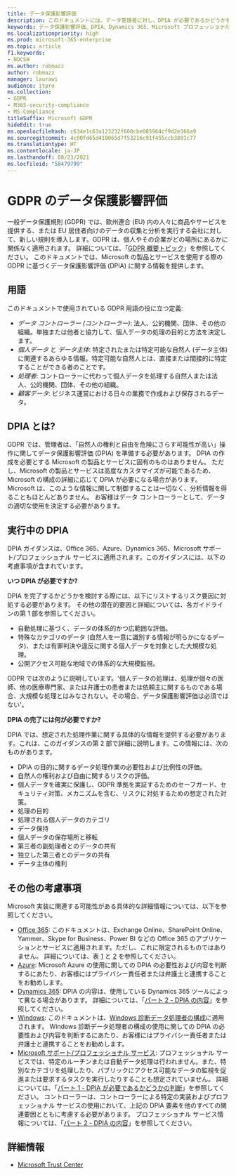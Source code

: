 ```yaml
---
title: データ保護影響評価
description: このドキュメントには、データ管理者に対し、DPIA が必要であるかどうかを判断し、必要な場合には DPIA に含める詳細情報を決定する上で役立つ情報が記載されています。
keywords: データ保護影響評価、DPIA、Dynamics 365、Microsoft プロフェッショナル サービス、Microsoft 365、Microsoft 365 ドキュメント、GDPR
ms.localizationpriority: high
ms.prod: microsoft-365-enterprise
ms.topic: article
f1.keywords:
- NOCSH
ms.author: robmazz
author: robmazz
manager: laurawi
audience: itpro
ms.collection:
- GDPR
- M365-security-compliance
- MS-Compliance
titleSuffix: Microsoft GDPR
hideEdit: true
ms.openlocfilehash: c634e1c63a123232f600cbe085964cf9d2e366a9
ms.sourcegitcommit: 4c00fd65d418065d7f53216c91f455ccb3891c77
ms.translationtype: HT
ms.contentlocale: ja-JP
ms.lasthandoff: 08/23/2021
ms.locfileid: "58479799"
---
```

# <a name="data-protection-impact-assessment-for-the-gdpr"></a>GDPR のデータ保護影響評価

一般データ保護規則 (GDPR) では、欧州連合 (EU) 内の人々に商品やサービスを提供する、または EU 居住者向けのデータの収集と分析を実行する会社に対して、新しい規則を導入します。GDPR は、個人やその企業がどの場所にあるかに関係なく適用されます。 詳細については、「[GDPR 概要トピック](gdpr.md)」を参照してください。 このドキュメントでは、Microsoft の製品とサービスを使用する際の GDPR に基づくデータ保護影響評価 (DPIA) に関する情報を提供します。

## <a name="terminology"></a>用語

このドキュメントで使用されている GDPR 用語の役に立つ定義:

- *データ コントローラー (コントローラー)*: 法人、公的機関、団体、その他の組織。単独または他者と協力して、個人データの処理の目的と方法を決定します。  
- *個人データ* と *データ主体*: 特定されたまたは特定可能な自然人 (データ主体) に関連するあらゆる情報。特定可能な自然人とは、直接または間接的に特定することができる者のことです。  
- *処理者*: コントローラーに代わって個人データを処理する自然人または法人、公的機関、団体、その他の組織。  
- *顧客データ*: ビジネス運営における日々の業務で作成および保存されるデータ。

## <a name="what-is-a-dpia"></a>DPIA とは?

GDPR では、管理者は、「自然人の権利と自由を危険にさらす可能性が高い」操作に関してデータ保護影響評価 (DPIA) を準備する必要があります。 DPIA の作成を必要とする Microsoft の製品とサービスに固有のものはありません。 ただし、Microsoft の製品とサービスは高度なカスタマイズが可能であるため、Microsoft の構成の詳細に応じて DPIA が必要になる場合があります。 Microsoft は、このような情報に関して制御することは一切なく、分析情報を得ることもほとんどありません。 お客様はデータ コントローラーとして、データの適切な使用を決定する必要があります。

## <a name="dpia-in-action"></a>実行中の DPIA

DPIA ガイダンスは、Office 365、Azure、Dynamics 365、Microsoft サポート/プロフェッショナル サービスに適用されます。このガイダンスには、以下の考慮事項が含まれています。

**いつ DPIA が必要ですか?**

DPIA を完了するかどうかを検討する際には、以下にリストするリスク要因に対処する必要があります。 その他の潜在的要因と詳細については、各ガイドラインの第 1 部を参照してください。  

- 自動処理に基づく、データの体系的かつ広範囲な評価。  
- 特殊なカテゴリのデータ (自然人を一意に識別する情報が明らかになるデータ)、または有罪判決や違反に関する個人データを対象とした大規模な処理。
- 公開アクセス可能な地域での体系的な大規模監視。

GDPR では次のように説明しています。'個人データの処理は、処理が個々の医師、他の医療専門家、または弁護士の患者または依頼主に関するものである場合、大規模な処理とはみなされない。その場合、データ保護影響評価は必須ではない'。

**DPIA の完了には何が必要ですか?**

DPIA では、想定された処理作業に関する具体的な情報を提供する必要があります。これは、このガイダンスの第 2 部で詳細に説明します。この情報には、次のものがあります。

- DPIA の目的に関するデータ処理作業の必要性および比例性の評価。  
- 自然人の権利および自由に関するリスクの評価。
- 個人データを確実に保護し、GDPR 準拠を実証するためのセーフガード、セキュリティ対策、メカニズムを含む、リスクに対処するための想定された対策。
- 処理の目的  
- 処理される個人データのカテゴリ  
- データ保持  
- 個人データの保存場所と移転  
- 第三者の副処理者とのデータの共有  
- 独立した第三者とのデータの共有  
- データ主体の権利

## <a name="additional-considerations"></a>その他の考慮事項

Microsoft 実装に関連する可能性がある具体的な詳細情報については、以下を参照してください。

- [Office 365](gdpr-dpia-office365.md): このドキュメントは、Exchange Online、SharePoint Online、Yammer、Skype for Business、Power BI などの Office 365 のアプリケーションとサービスに適用されます。ただし、これに限定されるものではありません。 詳細については、表 [1](/microsoft-365/compliance/gdpr-dpia-office365#part-1--determining-whether-a-dpia-is-needed) と [2](/microsoft-365/compliance/gdpr-dpia-office365#part-2--contents-of-a-dpia) を参照してください。  
- [Azure](gdpr-dpia-azure.md): Microsoft Azure の使用に関しての DPIA の必要性および内容を判断するにあたり、お客様にはプライバシー責任者または弁護士と連携することをお勧めします。  
- [Dynamics 365](gdpr-dpia-dynamics.md): DPIA の内容は、使用している Dynamics 365 ツールによって異なる場合があります。 詳細については、「[パート 2 - DPIA の内容](/microsoft-365/compliance/gdpr-dpia-dynamics#part-2--contents-of-a-dpia)」を参照してください。
- [Windows](/compliance/regulatory/gdpr-dpia-windows): このドキュメントは、[Windows 診断データ処理者の構成](/windows/privacy/configure-windows-diagnostic-data-in-your-organization)に適用されます。 Windows 診断データ処理者の構成の使用に関しての DPIA の必要性および内容を判断するにあたり、お客様にはプライバシー責任者または弁護士と連携することをお勧めします。
- [Microsoft サポート/プロフェッショナル サービス](gdpr-dpia-prof-services.md): プロフェッショナル サービスでは、特定のルーチンまたは自動データ処理は行われません。また、特別なカテゴリを処理したり、パブリックにアクセス可能なデータの監視を促進または要求するタスクを実行したりすることも想定されていません。 詳細については、「[パート 1 - DPIA が必要であるかどうかの判断](/microsoft-365/compliance/gdpr-dpia-prof-services#part-1--determining-whether-a-dpia-is-needed)」を参照してください。 コントローラーは、コントローラーによる特定の実装およびプロフェッショナル サービスの使用において、上記の DPIA 要素を他のすべての関連要因とともに考慮する必要があります。 プロフェッショナル サービス情報については、「[パート 2 - DPIA の内容](/microsoft-365/compliance/gdpr-dpia-prof-services#part-2--contents-of-a-dpia)」を参照してください。

## <a name="learn-more"></a>詳細情報

- [Microsoft Trust Center](https://www.microsoft.com/trust-center/privacy/gdpr-overview)
